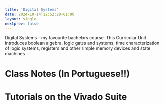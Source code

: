 ```yaml
---
title: 'Digital Systems'
date: 2024-10-14T12:52:28+01:00 
layout: single
nextprev: false
---
```


Digital Systems - my favourite bachelors course. This Curricular Unit introduces boolean algebra, logic gates and systems, time characterization of logic systems, registers and other simple memory devices and state machines

# Class Notes (In Portuguese!!)

# Tutorials on the Vivado Suite

